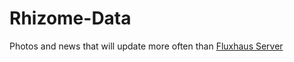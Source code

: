 # Rhizome-Data

Photos and news that will update more often than [Fluxhaus Server](https://github.com/djensenius/fluxhaus-server)
